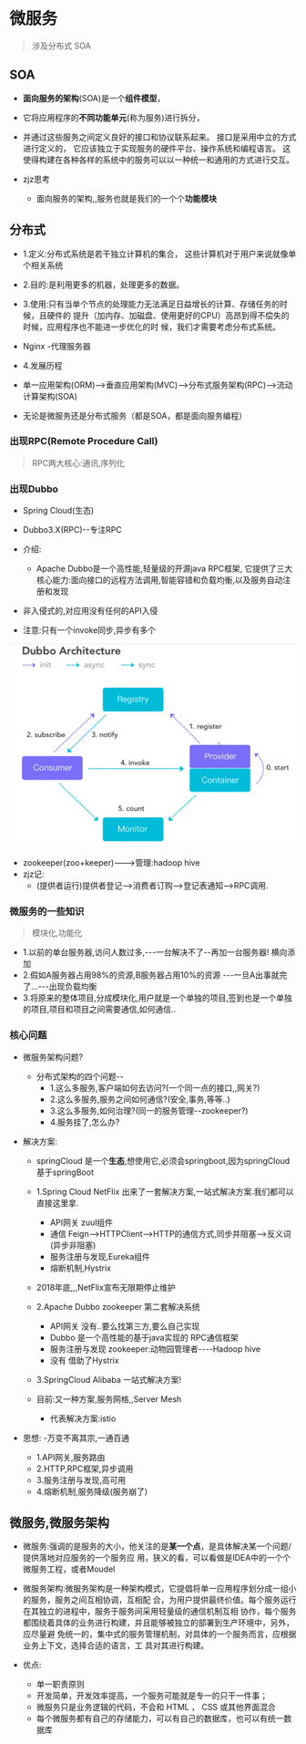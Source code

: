 # 微服务
> 涉及分布式 SOA
>


## SOA
- **面向服务的架构**(SOA)是一个**组件模型**，
- 它将应用程序的**不同功能单元**(称为服务)进行拆分，
- 并通过这些服务之间定义良好的接口和协议联系起来。
  接口是采用中立的方式进行定义的， 它应该独立于实现服务的硬件平台、操作系统和编程语言。
  这使得构建在各种各样的系统中的服务可以以一种统一和通用的方式进行交互。
  
- zjz思考
    - 面向服务的架构,,服务也就是我们的一个个**功能模块**



## 分布式
- 1.定义:分布式系统是若干独立计算机的集合，
  这些计算机对于用户来说就像单个相关系统
- 2.目的:是利用更多的机器，处理更多的数据。
- 3.使用:只有当单个节点的处理能力无法满足日益增长的计算、存储任务的时候，且硬件的
  提升（加内存、加磁盘、使用更好的CPU）高昂到得不偿失的时候，应用程序也不能进一步优化的时
  候，我们才需要考虑分布式系统。
- Nginx -代理服务器

- 4.发展历程
- 单一应用架构(ORM)-->垂直应用架构(MVC)-->分布式服务架构(RPC)-->流动计算架构(SOA)
- 无论是微服务还是分布式服务（都是SOA，都是面向服务编程） 

### 出现RPC(Remote Procedure Call)
> RPC两大核心:通讯,序列化


### 出现Dubbo
- Spring Cloud(生态)
- Dubbo3.X(RPC)--专注RPC
- 介绍:
    - Apache Dubbo是一个高性能,轻量级的开源java RPC框架,
      它提供了三大核心能力:面向接口的远程方法调用,智能容错和负载均衡,以及服务自动注册和发现

- 非入侵式的,对应用没有任何的API入侵
- 注意:只有一个invoke同步,异步有多个
  
![img_8.png](img_8.png)

- zookeeper(zoo+keeper)--->管理:hadoop hive
- zjz记:
    - (提供者运行)提供者登记-->消费者订购-->登记表通知-->RPC调用.



### 微服务的一些知识
> 模块化,功能化

- 1.以前的单台服务器,访问人数过多,---一台解决不了--再加一台服务器! 横向添加
- 2.假如A服务器占用98%的资源,B服务器占用10%的资源  ---一旦A出事就完了...---出现负载均衡
- 3.将原来的整体项目,分成模块化,用户就是一个单独的项目,签到也是一个单独的项目,项目和项目之间需要通信,如何通信..

### 核心问题
- 微服务架构问题?
    - 分布式架构的四个问题--
        - 1.这么多服务,客户端如何去访问?(一个同一点的接口,,网关?)
        - 2.这么多服务,服务之间如何通信?(安全,事务,等等..)
        - 3.这么多服务,如何治理?(同一的服务管理--zookeeper?)
        - 4.服务挂了,怎么办?
    
- 解决方案:
    - springCloud 是一个**生态**,想使用它,必须会springboot,因为springCloud基于springBoot
    - 1.Spring Cloud NetFlix 出来了一套解决方案,一站式解决方案.我们都可以直接这里拿.
        - API网关 zuul组件 
        - 通信 Feign-->HTTPClient-->HTTP的通信方式,同步并阻塞-->反义词(异步非阻塞)
        - 服务注册与发现,Eureka组件
        - 熔断机制,Hystrix
    - 2018年底,,,NetFlix宣布无限期停止维护
    
    - 2.Apache Dubbo zookeeper 第二套解决系统
        - API网关 没有..要么找第三方,要么自己实现
        - Dubbo 是一个高性能的基于java实现的 RPC通信框架
        - 服务注册与发现 zookeeper:动物园管理者----Hadoop hive
        - 没有 借助了Hystrix
    
    - 3.SpringCloud Alibaba 一站式解决方案!
    - 目前:又一种方案,服务网格,,Server Mesh
        - 代表解决方案:istio
    
- 思想: -万变不离其宗,一通百通
    - 1.API网关,服务路由
    - 2.HTTP,RPC框架,异步调用
    - 3.服务注册与发现,高可用
    - 4.熔断机制,服务降级(服务崩了)
    

## 微服务,微服务架构
- 微服务:强调的是服务的大小，他关注的是**某一个点**，是具体解决某一个问题/提供落地对应服务的一个服务应
  用，狭义的看，可以看做是IDEA中的一个个微服务工程，或者Moudel
  
- 微服务架构:微服务架构是一种架构模式，它提倡将单一应用程序划分成一组小的服务，服务之间互相协调，互相配
  合，为用户提供最终价值。每个服务运行在其独立的进程中，服务于服务间采用轻量级的通信机制互相
  协作，每个服务都围绕着具体的业务进行构建，并且能够被独立的部署到生产环境中，另外，应尽量避
  免统一的，集中式的服务管理机制，对具体的一个服务而言，应根据业务上下文，选择合适的语言，工
  具对其进行构建。
  
- 优点:
  - 单一职责原则
  - 开发简单，开发效率提高，一个服务可能就是专一的只干一件事；
  - 微服务只是业务逻辑的代码，不会和 HTML ， CSS 或其他界面混合
  - 每个微服务都有自己的存储能力，可以有自己的数据库，也可以有统一数据库
    



